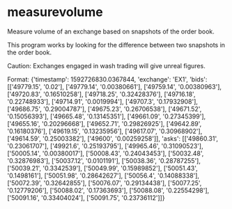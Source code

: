 # measurevolume
Measure volume of an exchange based on snapshots of the order book.

This program works by looking for the difference between two snapshots in the order book.

Caution: Exchanges engaged in wash trading will give unreal figures.

Format:
{'timestamp': 1592726830.0367844,
 'exchange': 'EX1',
 'bids': [['49779.15', '0.02'],
  ['49779.14', '0.00380661'],
  ['49759.14', '0.00380963'],
  ['49720.83', '0.16510258'],
  ['49718.25', '0.32428376'],
  ['49716.18', '0.22748933'],
  ['49714.91', '0.0019994'],
  ['49707.3', '0.17932908'],
  ['49686.75', '0.29004787'],
  ['49675.23', '0.26706538'],
  ['49671.52', '0.15056393'],
  ['49665.48', '0.13145351'],
  ['49661.09', '0.27345399'],
  ['49655.16', '0.20296668'],
  ['49652.71', '0.29826925'],
  ['49642.89', '0.16180376'],
  ['49619.15', '0.13235956'],
  ['49617.07', '0.30968902'],
  ['49614.59', '0.25003382'],
  ['49600', '0.00259258']],
 'asks': [['49860.31', '0.23061707'],
  ['49921.6', '0.25193795'],
  ['49965.46', '0.31090523'],
  ['50005.14', '0.00380017'],
  ['50008.43', '0.24043453'],
  ['50032.48', '0.32876983'],
  ['50037.12', '0.0101191'],
  ['50038.36', '0.28787255'],
  ['50039.21', '0.3342539'],
  ['50049.99', '0.15989852'],
  ['50051.43', '0.1498161'],
  ['50051.98', '0.28642627'],
  ['50056.4', '0.14088338'],
  ['50072.39', '0.32642855'],
  ['50076.07', '0.29134438'],
  ['50077.25', '0.12779206'],
  ['50088.02', '0.17363693'],
  ['50088.08', '0.22554298'],
  ['50091.16', '0.33404024'],
  ['50091.75', '0.23736112']]}
